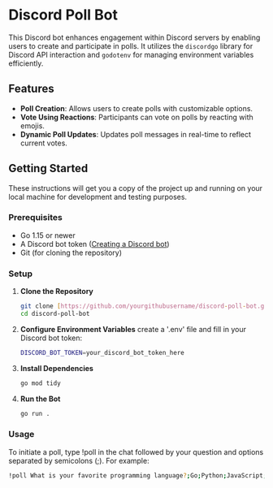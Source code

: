 # Discord Poll Bot

This Discord bot enhances engagement within Discord servers by enabling users to create and participate in polls. It utilizes the `discordgo` library for Discord API interaction and `godotenv` for managing environment variables efficiently.

## Features

- **Poll Creation**: Allows users to create polls with customizable options.
- **Vote Using Reactions**: Participants can vote on polls by reacting with emojis.
- **Dynamic Poll Updates**: Updates poll messages in real-time to reflect current votes.

## Getting Started

These instructions will get you a copy of the project up and running on your local machine for development and testing purposes.

### Prerequisites

- Go 1.15 or newer
- A Discord bot token ([Creating a Discord bot](https://discord.com/developers/docs/intro))
- Git (for cloning the repository)

### Setup

1. **Clone the Repository**

   ```bash
   git clone [https://github.com/yourgithubusername/discord-poll-bot.git](https://github.com/MaratYskak/test-ON-esports.git)
   cd discord-poll-bot
   
2. **Configure Environment Variables**
    create a '.env' file and fill in your Discord bot token:
   ```bash
   DISCORD_BOT_TOKEN=your_discord_bot_token_here
   
3. **Install Dependencies**
   ```bash
   go mod tidy

4. **Run the Bot**
   ```bash
   go run .

### Usage

To initiate a poll, type !poll in the chat followed by your question and options separated by semicolons (;). For example:
```bash
!poll What is your favorite programming language?;Go;Python;JavaScript;Rust

